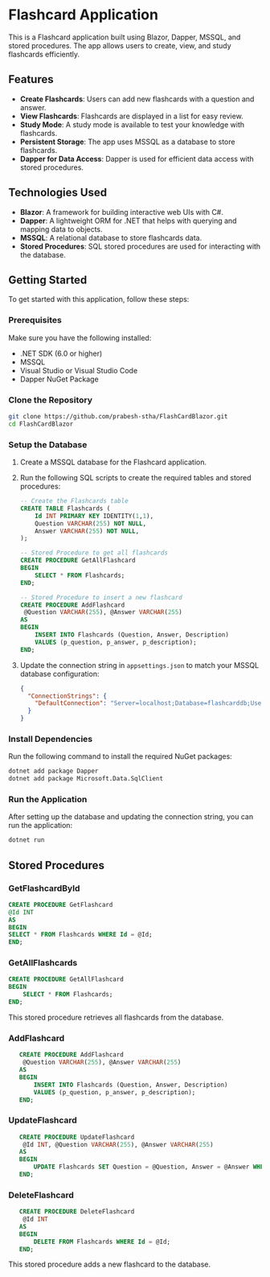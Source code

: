 
# Flashcard Application

This is a Flashcard application built using Blazor, Dapper, MSSQL, and stored procedures. The app allows users to create, view, and study flashcards efficiently.

## Features

- **Create Flashcards**: Users can add new flashcards with a question and answer.
- **View Flashcards**: Flashcards are displayed in a list for easy review.
- **Study Mode**: A study mode is available to test your knowledge with flashcards.
- **Persistent Storage**: The app uses MSSQL as a database to store flashcards.
- **Dapper for Data Access**: Dapper is used for efficient data access with stored procedures.

## Technologies Used

- **Blazor**: A framework for building interactive web UIs with C#.
- **Dapper**: A lightweight ORM for .NET that helps with querying and mapping data to objects.
- **MSSQL**: A relational database to store flashcards data.
- **Stored Procedures**: SQL stored procedures are used for interacting with the database.

## Getting Started

To get started with this application, follow these steps:

### Prerequisites

Make sure you have the following installed:

- .NET SDK (6.0 or higher)
- MSSQL
- Visual Studio or Visual Studio Code
- Dapper NuGet Package

### Clone the Repository

```bash
git clone https://github.com/prabesh-stha/FlashCardBlazor.git
cd FlashCardBlazor
```

### Setup the Database

1. Create a MSSQL database for the Flashcard application.
   
2. Run the following SQL scripts to create the required tables and stored procedures:

   ```sql
   -- Create the Flashcards table
   CREATE TABLE Flashcards (
       Id INT PRIMARY KEY IDENTITY(1,1),
       Question VARCHAR(255) NOT NULL,
       Answer VARCHAR(255) NOT NULL,
   );
   
   -- Stored Procedure to get all flashcards
   CREATE PROCEDURE GetAllFlashcard
   BEGIN
       SELECT * FROM Flashcards;
   END;

   -- Stored Procedure to insert a new flashcard
   CREATE PROCEDURE AddFlashcard
    @Question VARCHAR(255), @Answer VARCHAR(255)
   AS
   BEGIN
       INSERT INTO Flashcards (Question, Answer, Description)
       VALUES (p_question, p_answer, p_description);
   END;
   ```

3. Update the connection string in `appsettings.json` to match your MSSQL database configuration:

   ```json
   {
     "ConnectionStrings": {
       "DefaultConnection": "Server=localhost;Database=flashcarddb;User=root;Password=yourpassword;"
     }
   }
   ```

### Install Dependencies

Run the following command to install the required NuGet packages:

```bash
dotnet add package Dapper
dotnet add package Microsoft.Data.SqlClient
```

### Run the Application

After setting up the database and updating the connection string, you can run the application:

```bash
dotnet run
```

## Stored Procedures

### GetFlashcardById
```sql
CREATE PROCEDURE GetFlashcard
@Id INT
AS
BEGIN
SELECT * FROM Flashcards WHERE Id = @Id;
END;
```


### GetAllFlashcards

```sql
CREATE PROCEDURE GetAllFlashcard
BEGIN
    SELECT * FROM Flashcards;
END;
```

This stored procedure retrieves all flashcards from the database.

### AddFlashcard

```sql
   CREATE PROCEDURE AddFlashcard
    @Question VARCHAR(255), @Answer VARCHAR(255)
   AS
   BEGIN
       INSERT INTO Flashcards (Question, Answer, Description)
       VALUES (p_question, p_answer, p_description);
   END;
```
### UpdateFlashcard

```sql
   CREATE PROCEDURE UpdateFlashcard
    @Id INT, @Question VARCHAR(255), @Answer VARCHAR(255)
   AS
   BEGIN
       UPDATE Flashcards SET Question = @Question, Answer = @Answer WHERE Id = @Id;
   END;
```
### DeleteFlashcard

```sql
   CREATE PROCEDURE DeleteFlashcard
    @Id INT
   AS
   BEGIN
       DELETE FROM Flashcards WHERE Id = @Id;
   END;
```

This stored procedure adds a new flashcard to the database.